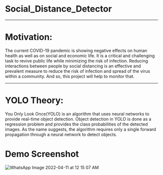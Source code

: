 # Social_Distance_Detector
------------
# Motivation:
The current COVID-19 pandemic is showing negative effects on human health as well as on social and economic life. It is a critical and challenging task to revive public life while minimizing the risk of infection. Reducing interactions between people by social distancing is an effective and prevalent measure to reduce the risk of infection and spread of the virus within a community. And so, this project will help to monitor that.

------------
# YOLO Theory:
You Only Look Once(YOLO) is an algorithm that uses neural networks to provide real-time object detection. Object detection in YOLO is done as a regression problem and provides the class probabilities of the detected images. As the name suggests, the algorithm requires only a single forward propagation through a neural network to detect objects.   

# Demo Screenshot

![WhatsApp Image 2022-04-11 at 12 15 07 AM](https://user-images.githubusercontent.com/71788604/162634790-8edeb8f7-8c91-49d1-9d29-69f0abbdbeba.jpeg)


